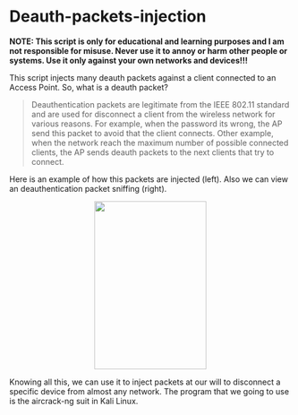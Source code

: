 # Deauth-packets-injection
__NOTE: This script is only for educational and learning purposes and I am not responsible for misuse. Never use it to annoy or harm other people or systems. Use it only against your own networks and devices!!!__

This script injects many deauth packets against a client connected to an Access Point. So, what is a deauth packet?
> Deauthentication packets are legitimate from the IEEE 802.11 standard and are used for disconnect a client from the wireless network for
> various reasons. For example, when the password  its wrong, the AP send this packet to avoid that the client connects. Other example, 
> when the network reach the maximum number of possible connected clients, the AP sends deauth packets to the next clients that try to 
> connect.

Here is an example of how this packets are injected (left). Also we can view an deauthentication packet sniffing (right).
<p align="center">
  <img width="200" height="300" src="https://github.com/davidahid/Deauth-packets-injection/blob/master/images/deauth_desc.png">
</p>

Knowing all this, we can use it to inject packets at our will to disconnect a specific device from almost any network.
The program that we going to use is the aircrack-ng suit in Kali Linux.
